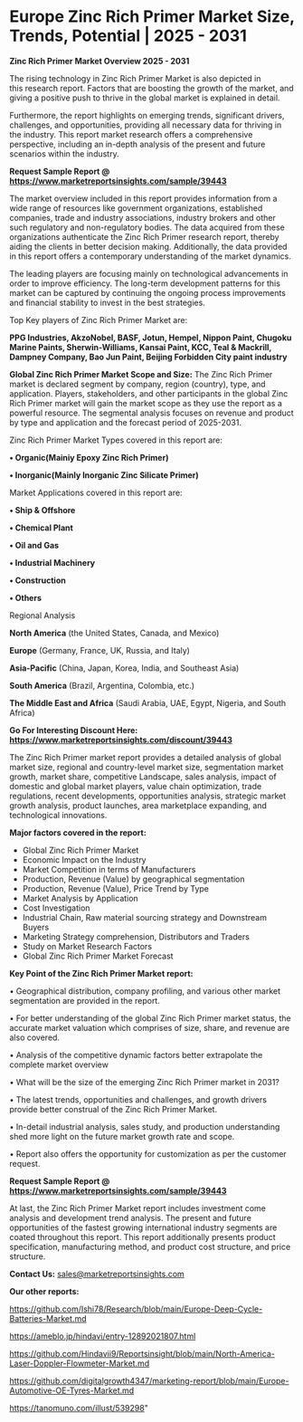 # Europe Zinc Rich Primer Market Size, Trends, Potential | 2025 - 2031

<Strong> Zinc Rich Primer Market Overview 2025 - 2031</strong>

The rising technology in Zinc Rich Primer Market is also depicted in this research report. Factors that are boosting the growth of the market, and giving a positive push to thrive in the global market is explained in detail.

Furthermore, the report highlights on emerging trends, significant drivers, challenges, and opportunities, providing all necessary data for thriving in the industry. This report market research offers a comprehensive perspective, including an in-depth analysis of the present and future scenarios within the industry.

<strong>Request Sample Report @ <a href=https://www.marketreportsinsights.com/sample/39443>https://www.marketreportsinsights.com/sample/39443</a></strong>

The market overview included in this report provides information from a wide range of resources like government organizations, established companies, trade and industry associations, industry brokers and other such regulatory and non-regulatory bodies. The data acquired from these organizations authenticate the Zinc Rich Primer research report, thereby aiding the clients in better decision making. Additionally, the data provided in this report offers a contemporary understanding of the market dynamics.

The leading players are focusing mainly on technological advancements in order to improve efficiency. The long-term development patterns for this market can be captured by continuing the ongoing process improvements and financial stability to invest in the best strategies.

Top Key players of Zinc Rich Primer Market are:

<strong>PPG Industries, AkzoNobel, BASF, Jotun, Hempel, Nippon Paint, Chugoku Marine Paints, Sherwin-Williams, Kansai Paint, KCC, Teal & Mackrill, Dampney Company, Bao Jun Paint, Beijing Forbidden City paint industry</strong>

<strong><b>Global Zinc Rich Primer Market Scope and Size:</b></strong>
The Zinc Rich Primer market is declared segment by company, region (country), type, and application. Players, stakeholders, and other participants in the global Zinc Rich Primer market will gain the market scope as they use the report as a powerful resource. The segmental analysis focuses on revenue and product by type and application and the forecast period of 2025-2031.

Zinc Rich Primer Market Types covered in this report are:

<strong>•  Organic(Mainiy Epoxy Zinc Rich Primer)

•  Inorganic(Mainly Inorganic Zinc Silicate Primer)</strong>

Market Applications covered in this report are:

<strong>•  Ship & Offshore

•  Chemical Plant

•  Oil and Gas

•  Industrial Machinery

•  Construction

•  Others</strong> 

Regional Analysis

<strong>North America</strong> (the United States, Canada, and Mexico)

<strong>Europe</strong> (Germany, France, UK, Russia, and Italy)

<strong>Asia-Pacific</strong> (China, Japan, Korea, India, and Southeast Asia)

<strong>South America</strong> (Brazil, Argentina, Colombia, etc.)

<strong>The Middle East and Africa</strong> (Saudi Arabia, UAE, Egypt, Nigeria, and South Africa)

<strong>Go For Interesting Discount Here: <a href=https://www.marketreportsinsights.com/discount/39443>https://www.marketreportsinsights.com/discount/39443</a></strong>

The Zinc Rich Primer market report provides a detailed analysis of global market size, regional and country-level market size, segmentation market growth, market share, competitive Landscape, sales analysis, impact of domestic and global market players, value chain optimization, trade regulations, recent developments, opportunities analysis, strategic market growth analysis, product launches, area marketplace expanding, and technological innovations.

<strong><b>Major factors covered in the report:</b></strong>
<ul>
  <li>Global Zinc Rich Primer Market </li>
  <li>Economic Impact on the Industry</li>
  <li>Market Competition in terms of Manufacturers</li>
  <li>Production, Revenue (Value) by geographical segmentation</li>
  <li>Production, Revenue (Value), Price Trend by Type</li>
  <li>Market Analysis by Application</li>
  <li>Cost Investigation</li>
  <li>Industrial Chain, Raw material sourcing strategy and Downstream Buyers</li>
  <li>Marketing Strategy comprehension, Distributors and Traders</li>
  <li>Study on Market Research Factors</li>
  <li>Global Zinc Rich Primer Market Forecast</li>
</ul>

<strong><b>Key Point of the Zinc Rich Primer Market report:</b></strong>

• Geographical distribution, company profiling, and various other market segmentation are provided in the report.

• For better understanding of the global Zinc Rich Primer market status, the accurate market valuation which comprises of size, share, and revenue are also covered.

• Analysis of the competitive dynamic factors better extrapolate the complete market overview

• What will be the size of the emerging Zinc Rich Primer market in 2031?

• The latest trends, opportunities and challenges, and growth drivers provide better construal of the Zinc Rich Primer Market.

• In-detail industrial analysis, sales study, and production understanding shed more light on the future market growth rate and scope.

• Report also offers the opportunity for customization as per the customer request.

<strong>Request Sample Report @ <a href=https://www.marketreportsinsights.com/sample/39443>https://www.marketreportsinsights.com/sample/39443</a></strong>

At last, the Zinc Rich Primer Market report includes investment come analysis and development trend analysis. The present and future opportunities of the fastest growing international industry segments are coated throughout this report. This report additionally presents product specification, manufacturing method, and product cost structure, and price structure.

<strong>Contact Us:</strong>
sales@marketreportsinsights.com

<strong>Our other reports:</strong>

<a href=https://github.com/Ishi78/Research/blob/main/Europe-Deep-Cycle-Batteries-Market.md>https://github.com/Ishi78/Research/blob/main/Europe-Deep-Cycle-Batteries-Market.md</a>

<a href=https://ameblo.jp/hindavi/entry-12892021807.html>https://ameblo.jp/hindavi/entry-12892021807.html</a>

<a href=https://github.com/Hindavii9/Reportsinsight/blob/main/North-America-Laser-Doppler-Flowmeter-Market.md>https://github.com/Hindavii9/Reportsinsight/blob/main/North-America-Laser-Doppler-Flowmeter-Market.md</a>

<a href=https://github.com/digitalgrowth4347/marketing-report/blob/main/Europe-Automotive-OE-Tyres-Market.md>https://github.com/digitalgrowth4347/marketing-report/blob/main/Europe-Automotive-OE-Tyres-Market.md</a>

<a href=https://tanomuno.com/illust/539298>https://tanomuno.com/illust/539298</a>"
